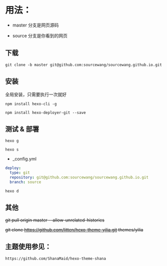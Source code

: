 # 用法：

- master 分支是网页源码

- source 分支是你看到的网页

## 下载

`git clone -b master git@github.com:sourcewang/sourcewang.github.io.git`

## 安装

全局安装，只需要执行一次就好

`npm install hexo-cli -g`

`npm install hexo-deployer-git --save`

## 测试 & 部署

`hexo g`

`hexo s`

- _config.yml

```yaml
deploy:
  type: git
  repository: git@github.com:sourcewang/sourcewang.github.io.git
  branch: source
```

`hexo d`

## 其他

~~git pull origin master --allow-unrelated-histories~~

~~git clone https://github.com/litten/hexo-theme-yilia.git themes/yilia~~

## 主题使用参见：

`https://github.com/ShanaMaid/hexo-theme-shana`

  
